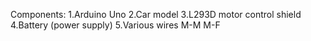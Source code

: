 Components:
1.Arduino Uno
2.Car model
3.L293D motor control shield
4.Battery (power supply)
5.Various wires M-M M-F


